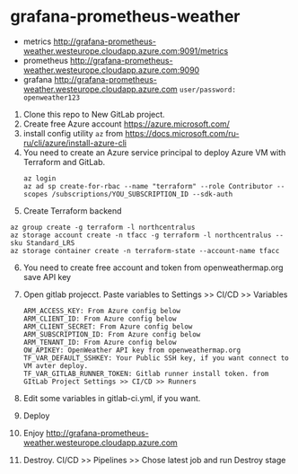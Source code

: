 # grafana-prometheus-weather
 - metrics http://grafana-prometheus-weather.westeurope.cloudapp.azure.com:9091/metrics
 - prometheus http://grafana-prometheus-weather.westeurope.cloudapp.azure.com:9090
 - grafana http://grafana-prometheus-weather.westeurope.cloudapp.azure.com
```user/password: openweather123```

1. Clone this repo to New GitLab project.
2. Create free Azure account https://azure.microsoft.com/
3. install config utility ```az``` from https://docs.microsoft.com/ru-ru/cli/azure/install-azure-cli
4. You need to create an Azure service principal to deploy Azure VM with Terraform and GitLab.
    ```
    az login
    az ad sp create-for-rbac --name "terraform" --role Contributor --scopes /subscriptions/YOU_SUBSCRIPTION_ID --sdk-auth
    ```
5. Create Terraform backend
  ```
  az group create -g terraform -l northcentralus
  az storage account create -n tfacc -g terraform -l northcentralus --sku Standard_LRS
  az storage container create -n terraform-state --account-name tfacc
  ```
6. You need to create free account and token from openweathermap.org
    save API key

7. Open gitlab projecct. 
   Paste variables to Settings >> CI/CD >> Variables
   ```
   ARM_ACCESS_KEY: From Azure config below
   ARM_CLIENT_ID: From Azure config below
   ARM_CLIENT_SECRET: From Azure config below
   ARM_SUBSCRIPTION_ID: From Azure config below
   ARM_TENANT_ID: From Azure config below
   OW_APIKEY: OpenWeather API key from openweathermap.org
   TF_VAR_DEFAULT_SSHKEY: Your Public SSH key, if you want connect to VM avter deploy.
   TF_VAR_GITLAB_RUNNER_TOKEN: Gitlab runner install token. from GItLab Project Settings >> CI/CD >> Runners
    ```
8.  Edit some variables in gitlab-ci.yml, if you want.

9. Deploy
10. Enjoy http://grafana-prometheus-weather.westeurope.cloudapp.azure.com
11. Destroy. CI/CD >> Pipelines >>  Chose latest job and run Destroy stage
